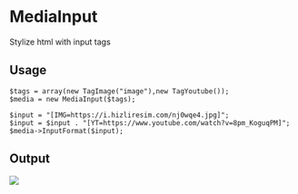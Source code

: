 # MediaInput
Stylize html with input tags

## Usage

    $tags = array(new TagImage("image"),new TagYoutube());
    $media = new MediaInput($tags);
    
    $input = "[IMG=https://i.hizliresim.com/nj0wqe4.jpg]";
    $input = $input . "[YT=https://www.youtube.com/watch?v=8pm_KoguqPM]";
    $media->InputFormat($input);
	

## Output
![](https://i.hizliresim.com/5b0wdhg.PNG)
